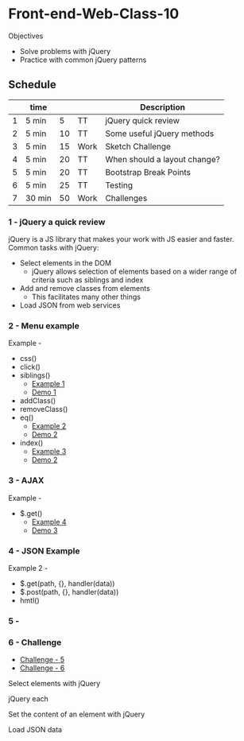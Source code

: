 # Front-end-Web-Class-10

Objectives 

- Solve problems with jQuery
- Practice with common jQuery patterns

## Schedule 

|    | time   |    |      | Description                                |
|----|--------|----|------|--------------------------------------------|
|  1 |  5 min |  5 | TT   | jQuery quick review                   |
|  2 |  5 min | 10 | TT   | Some useful jQuery methods |
|  3 |  5 min | 15 | Work | Sketch Challenge                           |
|  4 |  5 min | 20 | TT   | When should a layout change?               |
|  5 |  5 min | 20 | TT   | Bootstrap Break Points                     |
|  6 |  5 min | 25 | TT   | Testing                                    |
|  7 | 30 min | 50 | Work | Challenges                                 |



### 1 - jQuery a quick review

jQuery is a JS library that makes your work with JS easier and 
faster. Common tasks with jQuery: 

- Select elements in the DOM
    - jQuery allows selection of elements based on a wider range 
    of criteria such as siblings and index
- Add and remove classes from elements
    - This facilitates many other things
- Load JSON from web services

### 2 - Menu example 

Example - 

- css()
- click()
- siblings()
    - [Example 1](jquery-examples/jquery-siblings.html)
    - [Demo 1](http://webdevils.com/make-school/front-end-web-class-10/examples/jquery-siblings.html)
- addClass()
- removeClass()
- eq()
    - [Example 2](jquery-examples/index-0.html)
    - [Demo 2](http://webdevils.com/make-school/front-end-web-class-10/examples/index-0.html)
- index()
    - [Example 3](jquery-examples/index-1.html)
    - [Demo 2](http://webdevils.com/make-school/front-end-web-class-10/examples/index-1.html)

### 3 - AJAX

Example - 

- $.get()
    - [Example 4](jquery-examples/index-2.html)
    - [Demo 3](http://webdevils.com/make-school/front-end-web-class-10/examples/index-2.html)


### 4 - JSON Example 

Example 2 - 

- $.get(path, {}, handler(data))
- $.post(path, {}, handler(data))
- hmtl()

### 5 - 




### 6 - Challenge

- [Challenge - 5](http://webdevils.com/make-school/front-end-web-class-10/challenges/index-5.html)
- [Challenge - 6](http://webdevils.com/make-school/front-end-web-class-10/challenges/index-6.html)



Select elements with jQuery

jQuery each

Set the content of an element with jQuery

Load JSON data



